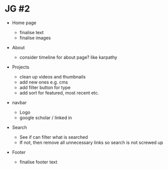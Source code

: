 # JG #2

- Home page

  - finalise text
  - finalise images

- About

  - consider timeline for about page? like karpathy

- Projects

  - clean up videos and thumbnails
  - add new ones e.g. cms
  - add filter button for type
  - add sort for featured, most recent etc.

- navbar

  - Logo
  - google scholar / linked in

- Search

  - See if can filter what is searched
  - If not, then remove all unnecessary links so search is not screwed up

- Footer
  - finalise footer text
